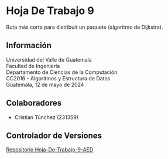 # Hoja De Trabajo 9

Ruta más corta para distribuir un paquete (algoritmo de Dijkstra).

## Información

Universidad del Valle de Guatemala  
Facultad de Ingeniería  
Departamento de Ciencias de la Computación  
CC2016 - Algoritmos y Estructura de Datos  
Guatemala, 12 de mayo de 2024

## Colaboradores

- Cristian Túnchez (231359)

## Controlador de Versiones

[Repositorio Hoja-De-Trabajo-9-AED](https://github.com/Tunchxz/Hoja-De-Trabajo-9-AED "Enlace a GitHub")

